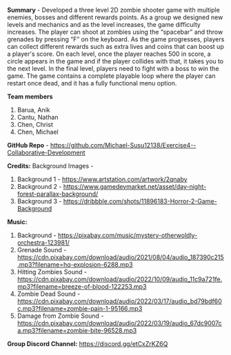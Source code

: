 **Summary** - 
Developed a three level 2D zombie shooter game with multiple enemies, bosses and different rewards points. As a group we designed new levels and mechanics and as the level increases, the game difficulty increases. The player can shoot at zombies using the “spacebar” and throw grenades by pressing “F” on the keyboard. As the game progresses, players can collect different rewards such as extra lives and coins that can boost up a player's score. On each level, once the player reaches 500 in score, a circle appears in the game and if the player collides with that, it takes you to the next level. In the final level, players need to fight with a boss to win the game. The game contains a complete playable loop where the player can restart once dead, and it has a fully functional menu option. 

**Team members**
1. Barua, Anik
2. Cantu, Nathan
3. Chen, Christ 
4. Chen, Michael

**GitHub Repo** - https://github.com/Michael-Susu12138/Exercise4--Collaborative-Development

**Credits:**
Background Images -
1. Background 1 - https://www.artstation.com/artwork/2qnaby
2. Background 2 - https://www.gamedevmarket.net/asset/day-night-forest-parallax-background/
3. Background 3 - https://dribbble.com/shots/11896183-Horror-2-Game-Background

**Music:**
1. Background - https://pixabay.com/music/mystery-otherwoldly-orchestra-123981/
2. Grenade Sound - https://cdn.pixabay.com/download/audio/2021/08/04/audio_187390c215.mp3?filename=hq-explosion-6288.mp3
3. Hitting Zombies Sound - https://cdn.pixabay.com/download/audio/2022/10/09/audio_11c9a721fe.mp3?filename=breeze-of-blood-122253.mp3
4. Zombie Dead Sound - https://cdn.pixabay.com/download/audio/2022/03/17/audio_bd79bdf60c.mp3?filename=zombie-pain-1-95166.mp3
5. Damage from Zombie Sound - https://cdn.pixabay.com/download/audio/2022/03/19/audio_67dc9007ca.mp3?filename=zombie-bite-96528.mp3

**Group Discord Channel:** 
https://discord.gg/etCxZrKZ6Q
